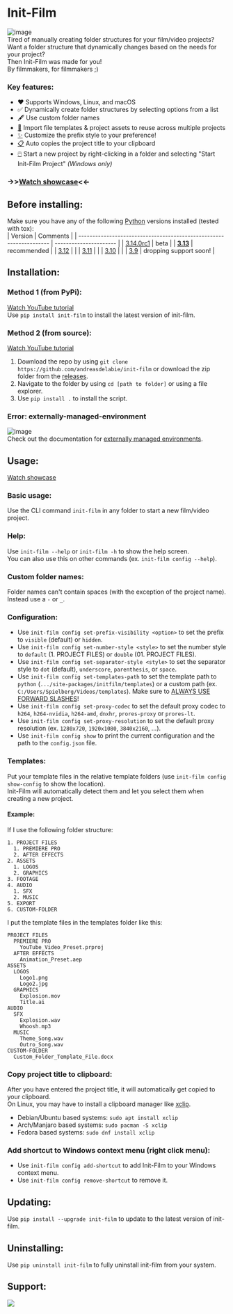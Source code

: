 # Init-Film  
![image](https://github.com/user-attachments/assets/9d9dd462-6b83-4ac7-a3d9-4efb88e4fb72)  
Tired of manually creating folder structures for your film/video projects?  
Want a folder structure that dynamically changes based on the needs for your project?  
Then Init-Film was made for you!  
By filmmakers, for filmmakers ;)  


### Key features:  
- ♥️ Supports Windows, Linux, and macOS
- ✅ Dynamically create folder structures by selecting options from a list  
- 🖋️ Use custom folder names  
- [📝](https://github.com/andreasdelabie/init-film/?tab=readme-ov-file#templates) Import file templates & project assets to reuse across multiple projects  
- [✨](https://github.com/andreasdelabie/init-film/?tab=readme-ov-file#configuration) Customize the prefix style to your preference!
- [📋](https://github.com/andreasdelabie/init-film/?tab=readme-ov-file#copy-project-title-to-clipboard) Auto copies the project title to your clipboard
- [🖱️](https://github.com/andreasdelabie/init-film/?tab=readme-ov-file#add-shortcut-to-windows-context-menu-right-click-menu) Start a new project by right-clicking in a folder and selecting "Start Init-Film Project" *(Windows only)*  
### ->>[Watch showcase](https://www.youtube.com/watch?v=QheWe-1PqUM)<<-  


## Before installing:  
Make sure you have any of the following [Python](https://www.python.org/) versions installed (tested with tox):  
| Version                                                             | Comments               |
| ------------------------------------------------------------------- | ---------------------- |
| [3.14.0rc1](https://www.python.org/downloads/release/python-3140rc1/) | beta                   |
| **[3.13](https://www.python.org/downloads/release/python-3135/)**   | recommended            |
| [3.12](https://www.python.org/downloads/release/python-31210/)      |                        |
| [3.11](https://www.python.org/downloads/release/python-3119/)       |                        |
| [3.10](https://www.python.org/downloads/release/python-31011/)      |                        |
| [3.9](https://www.python.org/downloads/release/python-3913/)        | dropping support soon! |


## Installation:  
### Method 1 (from PyPi):  
[Watch YouTube tutorial](https://www.youtube.com/watch?v=Z5_rhFlNFM8)  
Use `pip install init-film` to install the latest version of init-film.  

### Method 2 (from source):  
[Watch YouTube tutorial](https://www.youtube.com/watch?v=oiKy_RU5WHE)  
1. Download the repo by using `git clone https://github.com/andreasdelabie/init-film` or download the zip folder from the [releases](https://github.com/andreasdelabie/init-film/releases).  
2. Navigate to the folder by using `cd [path to folder]` or using a file explorer.  
3. Use `pip install .` to install the script.  

### Error: externally-managed-environment
![image](https://github.com/user-attachments/assets/71cae57b-8baf-4a1f-b0ac-3bbf978bff38)  
Check out the documentation for [externally managed environments](https://github.com/andreasdelabie/init-film/blob/main/README-ExternallyManagedEnvironments.md).  


## Usage:  
[Watch showcase](https://www.youtube.com/watch?v=QheWe-1PqUM)  


### Basic usage:  
Use the CLI command `init-film` in any folder to start a new film/video project.  


### Help:  
Use `init-film --help` or `init-film -h` to show the help screen.  
You can also use this on other commands (ex. `init-film config --help`).  


### Custom folder names:  
Folder names can't contain spaces (with the exception of the project name). Instead use a `-` or `_`.  


### Configuration:  
- Use `init-film config set-prefix-visibility <option>` to set the prefix to `visible` (default) or `hidden`.
- Use `init-film config set-number-style <style>` to set the number style to `default` (1. PROJECT FILES) or `double` (01. PROJECT FILES).  
- Use `init-film config set-separator-style <style>` to set the separator style to `dot` (default), `underscore`, `parenthesis`, or `space`.  
- Use `init-film config set-templates-path` to set the template path to `python` (`.../site-packages/initfilm/templates`) or a custom path (ex. `C:/Users/Spielberg/Videos/templates`). Make sure to <ins>ALWAYS USE FORWARD SLASHES</ins>!  
- Use `init-film config set-proxy-codec` to set the default proxy codec to `h264`, `h264-nvidia`, `h264-amd`, `dnxhr`, `prores-proxy` or `prores-lt`.
- Use `init-film config set-proxy-resolution` to set the default proxy resolution (ex. `1280x720`, `1920x1080`, `3840x2160`, ...).
- Use `init-film config show` to print the current configuration and the path to the `config.json` file.  


### Templates:  
Put your template files in the relative template folders (use `init-film config show-config` to show the location).  
Init-Film will automatically detect them and let you select them when creating a new project.  
#### Example:  
If I use the following folder structure:  
```
1. PROJECT FILES
  1. PREMIERE PRO
  2. AFTER EFFECTS
2. ASSETS
  1. LOGOS
  2. GRAPHICS
3. FOOTAGE
4. AUDIO
  1. SFX
  2. MUSIC
5. EXPORT
6. CUSTOM-FOLDER
```
I put the template files in the templates folder like this:  
```
PROJECT FILES
  PREMIERE PRO
    YouTube_Video_Preset.prproj
  AFTER EFFECTS
    Animation_Preset.aep
ASSETS
  LOGOS
    Logo1.png
    Logo2.jpg
  GRAPHICS
    Explosion.mov
    Title.ai
AUDIO
  SFX
    Explosion.wav
    Whoosh.mp3
  MUSIC
    Theme_Song.wav
    Outro_Song.wav
CUSTOM-FOLDER
  Custom_Folder_Template_File.docx
```


### Copy project title to clipboard:
After you have entered the project title, it will automatically get copied to your clipboard.  
On Linux, you may have to install a clipboard manager like [xclip](https://github.com/astrand/xclip).  
- Debian/Ubuntu based systems: `sudo apt install xclip`  
- Arch/Manjaro based systems: `sudo pacman -S xclip`  
- Fedora based systems: `sudo dnf install xclip`  


### Add shortcut to Windows context menu (right click menu):  
- Use `init-film config add-shortcut` to add Init-Film to your Windows context menu.  
- Use `init-film config remove-shortcut` to remove it.  


## Updating:  
Use `pip install --upgrade init-film` to update to the latest version of init-film.  


## Uninstalling:  
Use `pip uninstall init-film` to fully uninstall init-film from your system.  


## Support:  
<a href="https://www.buymeacoffee.com/andreasdelabie"><img src="https://img.buymeacoffee.com/button-api/?text=Buy me a coffee&emoji=☕&slug=andreasdelabie&button_colour=FFDD00&font_colour=000000&font_family=Comic&outline_colour=000000&coffee_colour=ffffff"/></a>  
